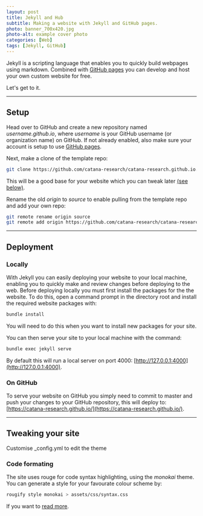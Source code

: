 ```yaml
---
layout: post
title: Jekyll and Hub
subtitle: Making a website with Jekyll and GitHub pages.
photo: banner_700x420.jpg
photo-alt: example cover photo
categories: [Web]
tags: [Jekyll, GitHub]
---
```


Jekyll is a scripting language that enables you to quickly build webpages using markdown. Combined with [GitHub pages](https://pages.github.com) you can develop and host your own custom website for free. 

Let's get to it.

---

## Setup

Head over to GitHub and create a new repository named _username.github.io_, where _username_ is your GitHub username (or organization name) on GitHub. If not already enabled, also make sure your account is setup to use [GitHub pages](https://pages.github.com).

Next, make a clone of the template repo:
```bash
git clone https://github.com/catana-research/catana-research.github.io.git
```
This will be a good base for your website which you can tweak later [(see below)](#tweaking-your-site).

Rename the old _origin_ to _source_ to enable pulling from the template repo and add your own repo:
```bash
git remote rename origin source
git remote add origin https://github.com/catana-research/catana-research.github.io.git
```


---

## Deployment

### Locally

With Jekyll you can easily deploying your website to your local machine, enabling you to quickly make and review changes before deploying to the web. Before deploying locally you must first install the packages for the the website. To do this, open a command prompt in the directory root and install the required website packages with:

```bash
bundle install
```
    
You will need to do this when you want to install new packages for your site.

You can then serve your site to your local machine with the command:

```bash
bundle exec jekyll serve
```

By default this will run a local server on port 4000: [http://127.0.0.1:4000](http://127.0.0.1:4000).


### On GitHub

To serve your website on GitHub you simply need to commit to master and push your changes to your GitHub repository, this will deploy to: [https://catana-research.github.io/](https://catana-research.github.io/).


---

## Tweaking your site


Customise  _config.yml to edit the theme

### Code formating                     

The site uses rouge for code syntax highlighting, using the _monokai_ theme. You can generate a style for your favourate colour scheme by:

```bash
rougify style monokai > assets/css/syntax.css
```

If you want to [read more](https://bnhr.xyz/2017/03/25/add-syntax-highlighting-to-your-jekyll-site-with-rouge.html).